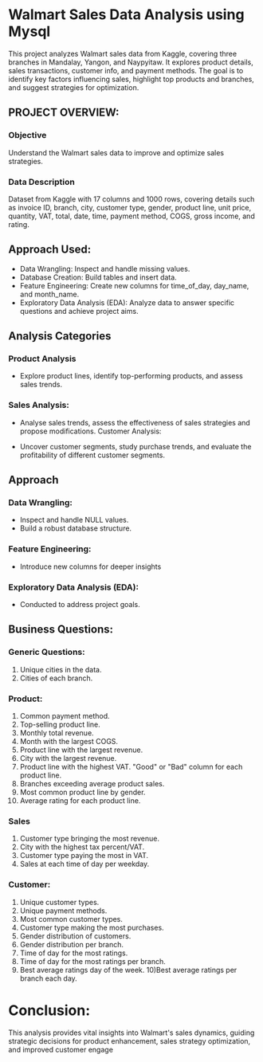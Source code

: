 # Walmart Sales Data Analysis using Mysql 


This project analyzes Walmart sales data from Kaggle, covering three branches in Mandalay, Yangon, and Naypyitaw. It explores product details, sales transactions, customer info, and payment methods. The goal is to identify key factors influencing sales, highlight top products and branches, and suggest strategies for optimization.



## PROJECT OVERVIEW:

### Objective
Understand the Walmart sales data to improve and optimize sales strategies.

### Data Description
Dataset from Kaggle with 17 columns and 1000 rows, covering details such as invoice ID, branch, city, customer type, gender, product line, unit price, quantity, VAT, total, date, time, payment method, COGS, gross income, and rating.



## Approach Used:

 - Data Wrangling: Inspect and handle missing values.
 -  Database Creation: Build tables and insert data.
 - Feature Engineering: Create new columns for time_of_day, day_name, and month_name.
 - Exploratory Data Analysis (EDA): Analyze data to answer specific questions and achieve project aims.

 ## Analysis Categories

 ### Product Analysis
 - Explore product lines, identify top-performing products, and assess sales trends.

### Sales Analysis:

- Analyse sales trends, assess the effectiveness of sales strategies and propose modifications. Customer Analysis:

-  Uncover customer segments, study purchase trends, and evaluate the profitability of different customer segments.

## Approach

### Data Wrangling:
- Inspect and handle NULL values. 
-  Build a robust database structure. 

### Feature Engineering:

- Introduce new columns for deeper insights

### Exploratory Data Analysis (EDA):
- Conducted to address project goals.

## Business Questions:

### Generic Questions:

1) Unique cities in the data.
2) Cities of each branch.

### Product:

1) Common payment method.
2) Top-selling product line.
3) Monthly total revenue.
4) Month with the largest COGS.
5) Product line with the largest revenue.
6) City with the largest revenue.
7) Product line with the highest VAT.
   "Good" or "Bad" column for each product line.
8) Branches exceeding average product sales.
9) Most common product line by gender.
10) Average rating for each product line.

### Sales

1) Customer type bringing the most revenue.
2) City with the highest tax percent/VAT.
3) Customer type paying the most in VAT.
4) Sales at each time of day per weekday.

### Customer:

1) Unique customer types.
2) Unique payment methods.
3) Most common customer types.
4) Customer type making the most purchases.
5) Gender distribution of customers.
6) Gender distribution per branch.
7) Time of day for the most ratings.
8) Time of day for the most ratings per branch.
9) Best average ratings day of the week.
10)Best average ratings per branch each day.

# Conclusion: 
This analysis provides vital insights into Walmart's sales dynamics, guiding strategic decisions for product enhancement, sales strategy optimization, and improved customer engage
